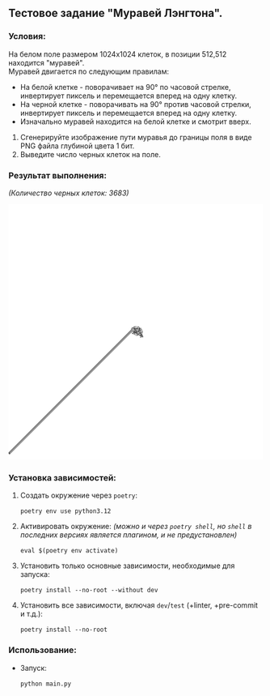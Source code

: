 ## Тестовое задание "Муравей Лэнгтона".

### Условия:

На белом поле размером 1024x1024 клеток, в позиции 512,512 находится "муравей".  
Муравей двигается по следующим правилам:

- На белой клетке - поворачивает на 90° по часовой стрелке, инвертирует пиксель и перемещается вперед на одну клетку.
- На черной клетке - поворачивать на 90° против часовой стрелки, инвертирует пиксель и перемещается вперед на одну
  клетку.
- Изначально муравей находится на белой клетке и смотрит вверх.


1. Сгенерируйте изображение пути муравья до границы поля в виде PNG файла глубиной цвета 1 бит.
2. Выведите число черных клеток на поле.

### Результат выполнения:

*(Количество черных клеток: 3683)*

![preview screenshot](./langton_ant.png)

### Установка зависимостей:

1. Создать окружение через `poetry`:
    ```shell
    poetry env use python3.12
    ```

2. Активировать окружение: *(можно и через `poetry shell`, но `shell` в последних версиях является плагином, и не
   предустановлен)*
    ```shell
    eval $(poetry env activate)
    ```

3. Установить только основные зависимости, необходимые для запуска:
   ```shell
   poetry install --no-root --without dev
   ```

4. Установить все зависимости, включая `dev`/`test` (+linter, +pre-commit и т.д.):
    ```shell
    poetry install --no-root
    ```

### Использование:

- Запуск:
    ```shell
    python main.py
    ```
